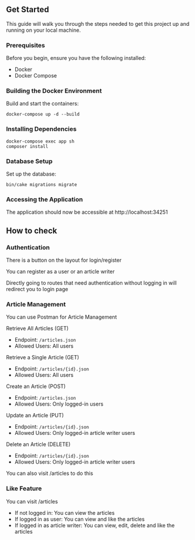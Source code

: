 ## Get Started

This guide will walk you through the steps needed to get this project up and running on your local machine.

### Prerequisites

Before you begin, ensure you have the following installed:

- Docker
- Docker Compose

### Building the Docker Environment

Build and start the containers:

```
docker-compose up -d --build
```

### Installing Dependencies

```
docker-compose exec app sh
composer install
```

### Database Setup

Set up the database:

```
bin/cake migrations migrate
```

### Accessing the Application

The application should now be accessible at http://localhost:34251

## How to check

### Authentication
There is a button on the layout for login/register

You can register as a user or an article writer

Directly going to routes that need authentication without logging in will redirect you to login page

### Article Management

You can use Postman for Article Management

Retrieve All Articles (GET)

- Endpoint: `/articles.json`
- Allowed Users: All users

Retrieve a Single Article (GET)

- Endpoint: `/articles/{id}.json`
- Allowed Users: All users

Create an Article (POST)

- Endpoint: `/articles.json`
- Allowed Users: Only logged-in users

Update an Article (PUT)

- Endpoint: `/articles/{id}.json`
- Allowed Users: Only logged-in article writer users

Delete an Article (DELETE)

- Endpoint: `/articles/{id}.json`
- Allowed Users: Only logged-in article writer users


You can also visit /articles to do this

### Like Feature

You can visit /articles 

- If not logged in: You can view the articles
- If logged in as user: You can view and like the articles
- If logged in as article writer: You can view, edit, delete and like the articles
